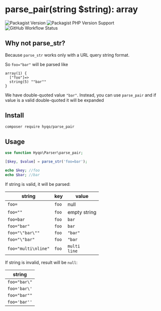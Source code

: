 # parse_pair(string $string): array
![Packagist Version](https://img.shields.io/packagist/v/hyqo/parse_pair?style=flat-square)
![Packagist PHP Version Support](https://img.shields.io/packagist/php-v/hyqo/parse_pair?style=flat-square)
![GitHub Workflow Status](https://img.shields.io/github/workflow/status/hyqo/parse_pair/run-tests?style=flat-square)
## Why not parse_str?
Because `parse_str` works only with a URL query string format.

So `foo="bar"` will be parsed like
```text
array(1) {
  ["foo"]=>
  string(5) ""bar""
}
```
We have double-quoted value `"bar"`. Instead, you can use `parse_pair` and if value is a valid double-quoted it will be expanded

## Install

```sh
composer require hyqo/parse_pair
```

## Usage
```php
use function Hyqo\Parser\parse_pair;

[$key, $value] = parse_str('foo=bar');

echo $key; //foo
echo $bar; //bar
```

If string is valid, it will be parsed:

| string              | key   | value              |
|---------------------|-------|--------------------|
| `foo=`              | `foo` | null               | 
| `foo=""`            | `foo` | empty string       | 
| `foo=bar`           | `foo` | `bar`              | 
| `foo="bar"`         | `foo` | `bar`              | 
| `foo="\"bar\""`     | `foo` | `"bar"`            |
| `foo="\"bar"`       | `foo` | `"bar`             |
| `foo="multi\nline"` | `foo` | `multi`<br/>`line` |


If string is invalid, result will be `null`:

| string       |
|--------------|
| `foo="bar\"` | 
| `foo='bar\'` |
| `foo="bar""` |
| `foo='bar''` |

